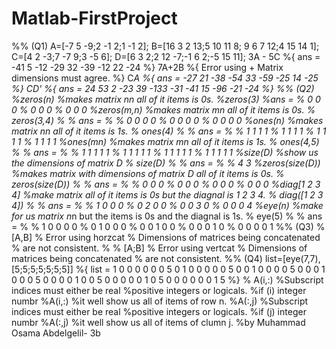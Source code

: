 # Matlab-FirstProject
%% (Q1) A=[-7 5 -9;2 -1 2;1 -1 2]; B=[16 3 2 13;5 10 11 8; 9 6 7 12;4 15 14 1]; C=[4 2 -3;7 -7 9;3 -5 6]; D=[6 3 2;2 12 -7;-1 6 2;-5 15 11];  3A - 5C %{ ans = -41 5 -12 -29 32 -39 -12 22 -24 %}  7A+2B %{ Error using + Matrix dimensions must agree. %}  C*A %{ ans = -27 21 -38 -54 33 -59 -25 14 -25 %}  CD' %{ ans = 24 53 2 -23 39 -133 -31 -41 15 -96 -21 -24 %} %% (Q2) %zeros(n) %makes matrix nn all of it items is 0s. %zeros(3) %ans =  % 0 0 0 % 0 0 0 % 0 0 0 %zeros(m,n) %makes matrix mn all of it items is 0s. % zeros(3,4) % % ans = % % 0 0 0 0 % 0 0 0 0 % 0 0 0 0 %ones(n) %makes matrix nn all of it items is 1s. % ones(4) % % ans = % % 1 1 1 1 % 1 1 1 1 % 1 1 1 1 % 1 1 1 1 %ones(mn) %makes matrix mn all of it items is 1s. % ones(4,5) % % ans = % % 1 1 1 1 1 % 1 1 1 1 1 % 1 1 1 1 1 % 1 1 1 1 1 %size(D) %show us the dimensions of matrix D % size(D) % % ans = % % 4 3 %zeros(size(D)) %makes matrix with dimensions of matrix D all of it items is 0s. % zeros(size(D)) % % ans = % % 0 0 0 % 0 0 0 % 0 0 0 % 0 0 0 %diag[1 2 3 4] %make matrix all of it items is 0s but the diagnal is 1 2 3 4. % diag([1 2 3 4]) % % ans = % % 1 0 0 0 % 0 2 0 0 % 0 0 3 0 % 0 0 0 4 %eye(n) %make for us matrix n*n but the items is 0s and the diagnal is 1s. % eye(5) % % ans = % % 1 0 0 0 0 % 0 1 0 0 0 % 0 0 1 0 0 % 0 0 0 1 0 % 0 0 0 0 1 %% (Q3) % [A,B] % Error using horzcat % Dimensions of matrices being concatenated % are not consistent. % % [A;B] % Error using vertcat % Dimensions of matrices being concatenated % are not consistent. %% (Q4) list=[eye(7,7),[5;5;5;5;5;5;5]] %{ list = 1 0 0 0 0 0 0 5 0 1 0 0 0 0 0 5 0 0 1 0 0 0 0 5 0 0 0 1 0 0 0 5 0 0 0 0 1 0 0 5 0 0 0 0 0 1 0 5 0 0 0 0 0 0 1 5 %} % A(i,:) %Subscript indices must either be real %positive integers or logicals. %if (i) integer numbr %A(i,:) %it well show us all of items of row n. %A(:,j) %Subscript indices must either be real %positive integers or logicals.  %if (j) integer numbr %A(:,j) %it well show us all of items of clumn j. %by Muhammad Osama Abdelgelil- 3b
